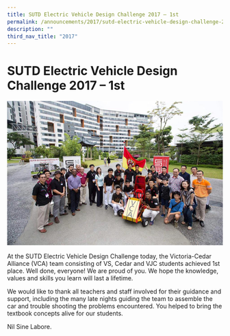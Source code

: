 ```yaml
---
title: SUTD Electric Vehicle Design Challenge 2017 – 1st
permalink: /announcements/2017/sutd-electric-vehicle-design-challenge-2017-1st/
description: ""
third_nav_title: "2017"
---
```

# **SUTD Electric Vehicle Design Challenge 2017 – 1st**

![](/images/SUTD-EV-Design-Challenge-16.jpg)

At the SUTD Electric Vehicle Design Challenge today, the Victoria-Cedar Alliance (VCA) team consisting of VS, Cedar and VJC students achieved 1st place. Well done, everyone! We are proud of you. We hope the knowledge, values and skills you learn will last a lifetime.

We would like to thank all teachers and staff involved for their guidance and support, including the many late nights guiding the team to assemble the car and trouble shooting the problems encountered. You helped to bring the textbook concepts alive for our students.

Nil Sine Labore.